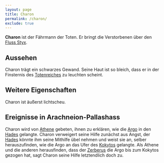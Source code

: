 ```yaml
---
layout: page
title: Charon
permalink: /charon/
exclude: true
---
```


**Charon** ist der Fährmann der Toten. Er bringt die Verstorbenen über den [Fluss Styx](/styx/).

## Aussehen

Charon trägt ein schwarzes Gewand. Seine Haut ist so bleich, dass er in der Finsternis des [Totenreiches](/totenreich/) zu leuchten scheint.

## Weitere Eigenschaften

Charon ist äußerst lichtscheu.

## Ereignisse in Arachneion-Pallashass

Charon wird von [Athene](/athene/) gebeten, ihnen zu erklären, wie die [Argo](/argo/) in den [Hades](/hades-totenreich/) gelangte. Charon verweigert seine Hilfe zunächst aus Angst, der [Hades](/hades/) könnte ihm seine Mithilfe übel nehmen und weist sie an, selber herauszufinden, wie die Argo an das Ufer des [Kokytos](/kokytos/) gelangte. Als Athene und die anderen herausfinden, dass der [Zerberus](/zerberus/) die Argo bis zum Kokytos gezogen hat, sagt Charon seine Hilfe letztendlich doch zu. 
